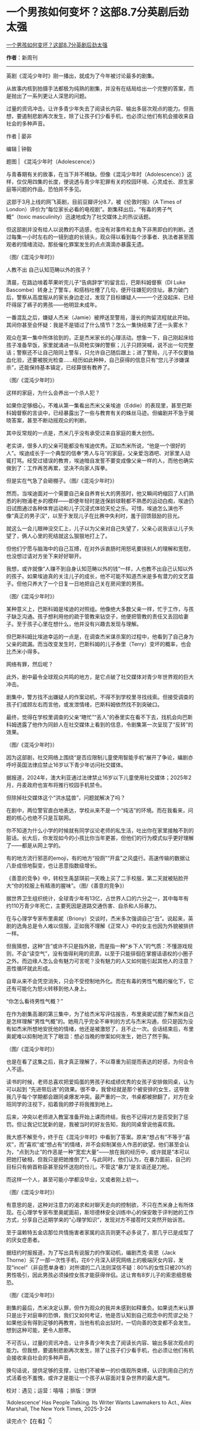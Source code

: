 # 一个男孩如何变坏？这部8.7分英剧后劲太强

[一个男孩如何变坏？这部8.7分英剧后劲太强](https://mp.weixin.qq.com/s/Sr6a2p-5y_l7alpV5WxIDA)

**作者**：新周刊

---

英剧《混沌少年时》刚一播出，就成为了今年被讨论最多的剧集。



从故事内核到拍摄手法都极为纯熟的剧集，并没有在结局给出一个完整的答案，而是抛出了一系列更让人深思的问题。


过量的资讯冲击，让许多青少年失去了阅读长内容、输出多层次观点的能力。但我想，要遏制悲剧再次发生，除了让孩子们少看手机，也必须让他们有机会接收来自社会的多种声音。



作者 | 晏非

编辑 | 钟毅

题图 | 《混沌少年时（Adolescence）》





与青春期有关的故事，在当下并不稀缺。但像《混沌少年时（Adolescence）》这样，仅仅用四集的长度，便说透与青少年犯罪有关的校园环境、心灵成长、原生家庭等问题的作品，恐怕并不多见。



这部于3月上线的网飞英剧，目前豆瓣评分8.7，被《伦敦时报》（A Times of London）评价为“每位家长必看的电视剧”。剧集释出后，“有毒的男子气概”（toxic masculinity）迅速地成为了社交媒体上的热议话题。




但这部剧并没有给人以说教的不适感，也没有对事件和主角下非黑即白的判断。透过每集一小时左右的一镜到底的长镜头，观众得以看到每个涉事者、执法者甚至围观者的情绪流动，那些催化罪案发生的点点滴滴亦暴露无遗。




（图/《混沌少年时》）




人教不出
自己认知范畴以外的孩子？


清晨，在路边啃着苹果听完儿子“告病辞学”的留言后，巴斯科姆督察（DI Luke Bascombe）转身上了警车，和搭档吐槽了几句，便开往嫌犯的住址。暴力破门后，警察从高度服从的家长身边走过，发现了目标嫌疑人——一个还没起床、已经吓得尿了裤子的男孩——他明显未成年。




一番混乱之后，嫌疑人杰米（Jamie）被押送至警局，漫长的拘留流程就此开始。其间你甚至会怀疑：我是不是错过了什么情节？怎么一集快结束了还一头雾水？




观众在第一集中所体验到的，正是杰米家长的心理活动。想象一下，自己刚起床给孩子准备早饭，家里就涌进一队荷枪实弹的警察；儿子只顾哭喊，说不出一句完整话；警察还不让自己陪同上警车，只允许自己随后跟上；进了警局，儿子不仅要抽血化验，还要被脱光检查……经历如此种种，自己获得的信息只有“您儿子涉嫌谋杀”，还能保持基本镇定，已经算很有教养了。




（图/《混沌少年时》）



这样的家庭，为什么会养出一个杀人犯？




如果你足够细心，不难从第一集看出杰米父亲埃迪（Eddie）的表现里，甚至巴斯科姆督察的言谈中，已经暴露出了一些与教育有关的蛛丝马迹。但编剧并不急于揭晓答案，甚至不断动摇观众的判断。




其中反常规的一点是，杰米几乎没有承受过来自家庭的重大创伤。




老实讲，很多人的父亲可能都没有埃迪优秀。正如杰米所说，“他是一个很好的人”。埃迪成长于一个典型的信奉“男人与马”的家庭，父亲爱泡酒吧、对家里人动辄打骂。经受过错误的教育，埃迪暗自发誓不要变成像父亲一样的人，而他也确实做到了：工作再苦再累，坚决不向家人挥拳。




但是实在气急了会砸棚子。（图/《混沌少年时》）




然而，当埃迪面对一个需要自己亲自养育长大的男孩时，他又瞬间坍缩回了人们熟悉的利物浦老乡的模样——即便年轻时是连保龄球鞋都不熟悉的运动白痴，埃迪仍旧试图通过各种体育运动和儿子沉浸式体验天伦之乐。可惜，埃迪怎么演也不像“真正的男子汉”，以至于发现儿子在比赛中失利时，羞于回馈鼓励的目光。




就这么一会儿眼神没交汇上，儿子以为父亲对自己失望了，父亲心说我该让儿子失望了，俩人心里的死结就这么狠狠地打上了。




但他们宁愿与脑海中的自己互搏，在对外诉衷肠时用怒吼要挟别人的理解和宽慰，也没想过请对方坐下来好好聊开。




我想，或许就像“人赚不到自身认知范畴以外的钱”一样，人也教不出自己认知以外的孩子。如果埃迪真的关注儿子的成长，他不可能不知道杰米是多有潜力的文艺苗子。但他只养大了一个日复一日地把自己关在房间里的男孩。




（图/《混沌少年时》）




某种意义上，巴斯科姆是埃迪的对照组。他像绝大多数父亲一样，忙于工作，与孩子缺乏沟通。孩子想利用他的疏于管教来钻空子，他便把管教的责任又丢回给妻子。至于孩子心里在想什么，他并没有兴趣去发现与理解。




但巴斯科姆比埃迪幸运的一点是，在调查杰米谋杀案的过程中，他看到了自己身为父亲的疏漏。而当改变发生时，巴斯科姆的儿子泰里（Terry）变坏的概率，也会比杰米小得多。




网络有罪，然后呢？




此外，剧中最令全球观众共鸣的地方，是它点破了社交媒体对青少年世界观的巨大冲击。




剧集中，警方找不出嫌疑人的作案动机，不得不到学校里寻找线索。但接受调查的孩子们或顾左右而言他，或发泄情绪，巴斯科姆依然找不到突破口。




最终，觉得在学校里调查的父亲“瞎忙”“丢人”的泰里实在看不下去，找机会向巴斯科姆透露了他作为同龄人在社交媒体上看到的信息，令剧集第一次呈现了“反转”的效果。




（图/《混沌少年时》）




因为这部剧，社交网络上围绕“是否应限制儿童使用智能手机”展开了争论，编剧亦呼吁英国法律应禁止16岁以下青少年访问社交媒体。




据报道，2024年，澳大利亚通过法律禁止16岁以下儿童使用社交媒体；2025年2月，丹麦政府也宣布将推行校园手机禁令。




但除掉社交媒体这个“洪水猛兽”，问题就解决了吗？




在剧中，两位警官直白地表达，学校从来不是一个“纯洁”的环境。而在我看来，问题的核心也绝不只是互联网。




你不知道为什么小学的时候就有同学议论老师的私生活，吐出你在家里接触不到的脏话。长大后，你发现如今的小孩比你当年更甚，但他们的行为模式似乎更好理解了——都是从网上学的。




有的地方流行邪恶的emoji，有的地方“投厕”“开盒”之风盛行。高速传输的数据让八卦成倍地裂变，也让恶意指数级增长。




《善意的竞争》中，转校生禹瑟琪前一天晚上买了二手校服，第二天就被贴脸开大“你的校服上有精液的腥味”。（图/《善意的竞争》）




据世界卫生组织统计，全球青少年有13亿，占世界人口的六分之一，其中每年有约110万青少年死亡，主要死因是道路交通伤害、自杀和人际暴力。




在与心理学专家布里奥妮（Briony）交谈时，杰米多次强调自己“丑”。说起来，英剧的选角总是令人难以信服，正如我不理解《正常人》中的女主也因为外貌被排挤一样。




但我猜想，这种“丑”或许不只是指外貌，而是指一种“乡下人”的气质：不懂游戏规则，不会“读空气”，没有值得利用的资源，以至于只能徘徊在掌握话语权的小圈子之外。而边缘人怎么会有魅力可言呢？没有魅力的人又如何能引起其他人的注意？恶性循环就此形成。




自卑从来不会凭空消失，只会不受控制地外化。而在有毒的男性气概的催化下，它还有可能化为怒火转移到他人身上。




“你怎么看待男性气概？”




在作为剧集高潮的第三集中，为了给杰米写评估报告，布里奥妮试图了解杰米自己是怎样理解“男性气概”的。她用几乎完全不审判的方式与杰米沟通，但只是因为没有如杰米所想地安抚他的情绪，他还是被激怒了，且不止一次。会话结束后，布里奥妮难以抑制地流下了眼泪：想必当晚的惨案如何发生，她已了然于胸。




（图/《混沌少年时》）




也是在看了这集之后，我才真正理解了，不以尊重为前提而表达的好感，为何会令人不适。




读书的时候，老师总喜欢把爱捣蛋的男孩子和成绩优秀的女孩子安排做同桌，认为可以起到 “先进带后进”的效果。很不幸，我曾经就是那个被安排的女生，这导致我几乎每个学期都会跟同桌爆发冲突。最严重的一次，书桌都被掀翻了，对方在全班同学的注视下，掐着我的脖子将我推到地上。




后来，冲突以老师进入教室准备开始上课而终结，我也不记得对方是否受到了惩罚。但让我记忆犹新的是，我被当时的好友告知，我的同桌曾说他喜欢我。




我大惑不解至今，终于在《混沌少年时》中看到了答案。原来“想占有”不等于“喜欢”，而“喜欢”或“想占有”的情绪，并不会抑制某些人作恶的欲望。他们甚至会认为，“点到为止”的作恶是一种“宽宏大量”——放在我的经历中，或许就是“本可以把她打破相，但我只是把她推倒了”。与此同时，他们认为，在暴力面前，自己的目标只有俯首称臣甚至投怀送抱的份儿，不管这“暴力”是言语还是刀枪。




而这样一个人，甚至可能小学都没毕业，又或者刚上初一。




（图/《混沌少年时》）




有意思的是，这种对注意力的渴求和对聊天走向的控制欲，不只在杰米身上有所体现。在心理学专家布里奥妮面前，斯坦德林安全训练中心的保安敢于评判她的工作方式，分享自己近期学来的“心理学知识”，发现对方不接茬时又突然开始诉苦。




至于温赖特五金店那位共情施害者家属的店员则更不必多说了，那几乎已是成型了的厌女症患者。




据纽约时报报道，为了写出具有说服力的作案动机，编剧杰克·索恩（Jack Thorne）买了一部一次性手机，花6个月深入研究网络上的极端厌女内容，发现“incel”（非自愿单身者）对所谓的二八法则深信不疑：80%的女性只被20%的男性吸引，因此男孩必须操控女孩才能获得伴侣。这让育有8岁儿子的索恩细思极恐。




（图/《混沌少年时》）




剧集的最后，杰米决定认罪，但作为观众的我并未感到如释重负。如果说杰米认罪只是出于对庭审的恐惧，我们又如何考证，他是否认知到自己观念中的荒谬之处？如果他没有得到足够的再教育，当他有机会出狱时，一切向善的改变都不会发生。想到这种可能，更令人胆寒。




不可否认，过量的资讯冲击，让许多青少年失去了阅读长内容、输出多层次观点的能力。但我想，要遏制悲剧再次发生，除了让孩子们少看手机，也必须让他们有机会接收来自社会的多种声音。


换句话说，提供足够的支撑，让他们不被单一的价值观所束缚，认识到用自己的方式活着也不羞愧，或许才是能让一个孩子从容面对复杂世界的最大底气。



校对：遇见；运营：嘻嘻 ；排版：饼饼



‘Adolescence’ Has People Talking. Its Writer Wants Lawmakers to Act., Alex Marshall, The New York Times, 2025-3-24



读完点个【在看】👇